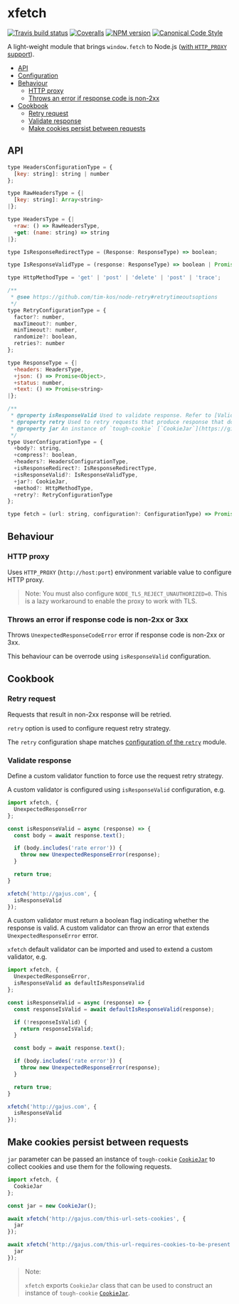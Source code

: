 # xfetch

[![Travis build status](http://img.shields.io/travis/gajus/xfetch/master.svg?style=flat-square)](https://travis-ci.org/gajus/xfetch)
[![Coveralls](https://img.shields.io/coveralls/gajus/xfetch.svg?style=flat-square)](https://coveralls.io/github/gajus/xfetch)
[![NPM version](http://img.shields.io/npm/v/xfetch.svg?style=flat-square)](https://www.npmjs.org/package/xfetch)
[![Canonical Code Style](https://img.shields.io/badge/code%20style-canonical-blue.svg?style=flat-square)](https://github.com/gajus/canonical)

A light-weight module that brings `window.fetch` to Node.js ([with `HTTP_PROXY` support](https://github.com/bitinn/node-fetch/issues/195)).

* [API](#api)
* [Configuration](#configuration)
* [Behaviour](#behaviour)
  * [HTTP proxy](#http-proxy)
  * [Throws an error if response code is non-2xx](#throws-an-error-if-response-code-is-non-2xx)
* [Cookbook](#cookbook)
  * [Retry request](#retry-request)
  * [Validate response](#validate-response)
  * [Make cookies persist between requests](#make-cookies-persist-between-requests)

## API

```js
type HeadersConfigurationType = {
  [key: string]: string | number
};

type RawHeadersType = {|
  [key: string]: Array<string>
|};

type HeadersType = {|
  +raw: () => RawHeadersType,
  +get: (name: string) => string
|};

type IsResponseRedirectType = (Response: ResponseType) => boolean;

type IsResponseValidType = (response: ResponseType) => boolean | Promise<boolean>;

type HttpMethodType = 'get' | 'post' | 'delete' | 'post' | 'trace';

/**
 * @see https://github.com/tim-kos/node-retry#retrytimeoutsoptions
 */
type RetryConfigurationType = {
  factor?: number,
  maxTimeout?: number,
  minTimeout?: number,
  randomize?: boolean,
  retries?: number
};

type ResponseType = {|
  +headers: HeadersType,
  +json: () => Promise<Object>,
  +status: number,
  +text: () => Promise<string>
|};

/**
 * @property isResponseValid Used to validate response. Refer to [Validate response](#validate-response).
 * @property retry Used to retry requests that produce response that does not pass validation. Refer to [Retry request](#retry-request) and [Validating response](#validating-response).
 * @property jar An instance of `tough-cookie` [`CookieJar`](https://github.com/salesforce/tough-cookie#cookiejar). Used to collect & set cookies.
 */
type UserConfigurationType = {
  +body?: string,
  +compress?: boolean,
  +headers?: HeadersConfigurationType,
  +isResponseRedirect?: IsResponseRedirectType,
  +isResponseValid?: IsResponseValidType,
  +jar?: CookieJar,
  +method?: HttpMethodType,
  +retry?: RetryConfigurationType
};

type fetch = (url: string, configuration?: ConfigurationType) => Promise<ResponseType>;

```

## Behaviour

### HTTP proxy

Uses `HTTP_PROXY` (`http://host:port`) environment variable value to configure HTTP proxy.

> Note: You must also configure `NODE_TLS_REJECT_UNAUTHORIZED=0`.
> This is a lazy workaround to enable the proxy to work with TLS.

### Throws an error if response code is non-2xx or 3xx

Throws `UnexpectedResponseCodeError` error if response code is non-2xx or 3xx.

This behaviour can be overrode using `isResponseValid` configuration.

## Cookbook

### Retry request

Requests that result in non-2xx response will be retried.

`retry` option is used to configure request retry strategy.

The `retry` configuration shape matches [configuration of the `retry`](https://github.com/tim-kos/node-retry) module.

### Validate response

Define a custom validator function to force use the request retry strategy.

A custom validator is configured using `isResponseValid` configuration, e.g.

```js
import xfetch, {
  UnexpectedResponseError
};

const isResponseValid = async (response) => {
  const body = await response.text();

  if (body.includes('rate error')) {
    throw new UnexpectedResponseError(response);
  }

  return true;
}

xfetch('http://gajus.com', {
  isResponseValid
});

```

A custom validator must return a boolean flag indicating whether the response is valid. A custom validator can throw an error that extends `UnexpectedResponseError` error.

`xfetch` default validator can be imported and used to extend a custom validator, e.g.

```js
import xfetch, {
  UnexpectedResponseError,
  isResponseValid as defaultIsResponseValid
};

const isResponseValid = async (response) => {
  const responseIsValid = await defaultIsResponseValid(response);

  if (!responseIsValid) {
    return responseIsValid;
  }

  const body = await response.text();

  if (body.includes('rate error')) {
    throw new UnexpectedResponseError(response);
  }

  return true;
}

xfetch('http://gajus.com', {
  isResponseValid
});

```

## Make cookies persist between requests

`jar` parameter can be passed an instance of `tough-cookie` [`CookieJar`](https://github.com/salesforce/tough-cookie#cookiejar) to collect cookies and use them for the following requests.

```js
import xfetch, {
  CookieJar
};

const jar = new CookieJar();

await xfetch('http://gajus.com/this-url-sets-cookies', {
  jar
});

await xfetch('http://gajus.com/this-url-requires-cookies-to-be-present', {
  jar
});

```

> Note:
>
> `xfetch` exports `CookieJar` class that can be used to construct an instance of `tough-cookie` [`CookieJar`](https://github.com/salesforce/tough-cookie#cookiejar).
